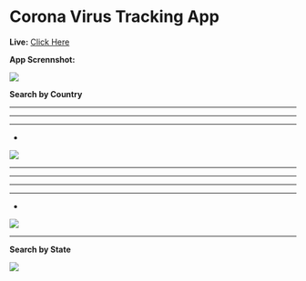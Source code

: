 # Corona Virus Tracking App



**Live:** [Click Here](https://corona-virus-tracking-app.herokuapp.com/)




**App Scrennshot:**



![](https://githubpictures.000webhostapp.com/pictures/corona-01.png)





**Search by Country**

****

****

****

- 

![](https://githubpictures.000webhostapp.com/pictures/corona-02.png)







****

****

****

****

- 

![](https://githubpictures.000webhostapp.com/pictures/corona-021.png)







****

**Search by State**

![](https://githubpictures.000webhostapp.com/pictures/corona-03.png)